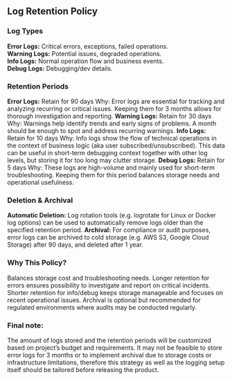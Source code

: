 ## Log Retention Policy
### Log Types
**Error Logs:** Critical errors, exceptions, failed operations. <br>
**Warning Logs:** Potential issues, degraded operations. <br>
**Info Logs:** Normal operation flow and business events. <br>
**Debug Logs:** Debugging/dev details. 
### Retention Periods
**Error Logs:** Retain for 90 days
Why: Error logs are essential for tracking and analyzing recurring or critical issues. Keeping them for 3 months allows for thorough investigation and reporting.
**Warning Logs:** Retain for 30 days
Why: Warnings help identify trends and early signs of problems. A month should be enough to spot and address recurring warnings.
**Info Logs:** Retain for 10 days
Why: Info logs show the flow of technical operations in the context of business logic (aka user subscribed/unsubscribed). This data can be useful in short-term debugging context together with other log levels, but storing it for too long may clutter storage. 
**Debug Logs:** Retain for 5 days
Why: These logs are high-volume and mainly used for short-term troubleshooting. Keeping them for this period balances storage needs and operational usefulness.
### Deletion & Archival
**Automatic Deletion:**
Log rotation tools (e.g. logrotate for Linux or Docker log options) can be used to automatically remove logs older than the specified retention period.
**Archival:**
For compliance or audit purposes, error logs can be archived to cold storage (e.g. AWS S3, Google Cloud Storage) after 90 days, and deleted after 1 year.
### Why This Policy?
Balances storage cost and troubleshooting needs.
Longer retention for errors ensures possibility to investigate and report on critical incidents.
Shorter retention for info/debug keeps storage manageable and focuses on recent operational issues.
Archival is optional but recommended for regulated environments where audits may be conducted regularly.
### Final note:
The amount of logs stored and the retention periods will be customized based on project’s budget and requirements. It may not be feasible to store error logs for 3 months or to implement archival due to storage costs or infrastructure limitations, therefore this strategy as well as the logging setup itself should be tailored before releasing the product.